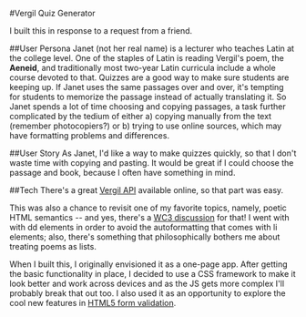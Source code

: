 #Vergil Quiz Generator

I built this in response to a request from a friend.

##User Persona
Janet (not her real name) is a lecturer who teaches Latin at the college level. One of the staples of Latin is reading Vergil's poem, the **Aeneid**, and traditionally most two-year Latin curricula include a whole course devoted to that. Quizzes are a good way to make sure students are keeping up. If Janet uses the same passages over and over, it's tempting for students to memorize the passage instead of actually translating it. So Janet spends a lot of time choosing and copying passages, a task further complicated by the tedium of either a) copying manually from the text (remember photocopiers?) or b) trying to use online sources, which may have formatting problems and differences.

##User Story
As Janet, I'd like a way to make quizzes quickly, so that I don't waste time with copying and pasting. It would be great if I could choose the passage and book, because I often have something in mind.

##Tech
There's a great [Vergil API](http://aeneid.eu/api/) available online, so that part was easy.

This was also a chance to revisit one of my favorite topics, namely, poetic HTML semantics -- and yes, there's a [WC3 discussion](https://www.w3.org/html/wg/wiki/PoeticSemantics) for that! I went with with dd elements in order to avoid the autoformatting that comes with li elements; also, there's something that philosophically bothers me about treating poems as lists.

When I built this, I originally envisioned it as a one-page app. After getting the basic functionality in place, I decided to use a CSS framework to make it look better and work across devices and as the JS gets more complex I'll probably break that out too. I also used it as an opportunity to explore the cool new features in [HTML5 form validation](http://www.html5rocks.com/en/tutorials/forms/html5forms/).
